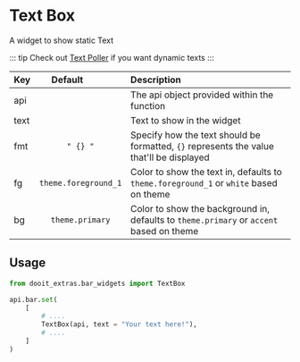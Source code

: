 # Text Box

A widget to show static Text

::: tip
Check out [Text Poller](/widgets/text_poller) if you want dynamic texts
:::

| Key|<div style="width: 100px">Default</div> |Description|
| ------------- | :----------------:  | :----------------------------------------------------------------------------------------|
| api           |                     | The api object provided within the function                                              |
| text          |                     | Text to show in the widget                                                               |
| fmt           | `" {} "`            | Specify how the text should be formatted, `{}` represents the value that'll be displayed |
| fg            | `theme.foreground_1`| Color to show the text in, defaults to `theme.foreground_1` or `white` based on theme    |
| bg            | `theme.primary`     | Color to show the background in, defaults to `theme.primary` or `accent` based on theme  |

## Usage

```python
from dooit_extras.bar_widgets import TextBox

api.bar.set( 
    [
        # ....
        TextBox(api, text = "Your text here!"),
        # ....
    ]
)
```
